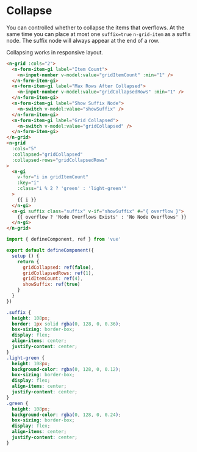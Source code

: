 # Collapse

You can controlled whether to collapse the items that overflows. At the same time you can place at most one `suffix=true` `n-grid-item` as a suffix node. The suffix node will always appear at the end of a row.

Collapsing works in responsive layout.

```html
<n-grid :cols="2">
  <n-form-item-gi label="Item Count">
    <n-input-number v-model:value="gridItemCount" :min="1" />
  </n-form-item-gi>
  <n-form-item-gi label="Max Rows After Collapsed">
    <n-input-number v-model:value="gridCollapsedRows" :min="1" />
  </n-form-item-gi>
  <n-form-item-gi label="Show Suffix Node">
    <n-switch v-model:value="showSuffix" />
  </n-form-item-gi>
  <n-form-item-gi label="Grid Collapsed">
    <n-switch v-model:value="gridCollapsed" />
  </n-form-item-gi>
</n-grid>
<n-grid
  :cols="5"
  :collapsed="gridCollapsed"
  :collapsed-rows="gridCollapsedRows"
>
  <n-gi
    v-for="i in gridItemCount"
    :key="i"
    :class="i % 2 ? 'green' : 'light-green'"
  >
    {{ i }}
  </n-gi>
  <n-gi suffix class="suffix" v-if="showSuffix" #="{ overflow }">
    {{ overflow ? 'Node Overflows Exists' : 'No Node Overflows' }}
  </n-gi>
</n-grid>
```

```js
import { defineComponent, ref } from 'vue'

export default defineComponent({
  setup () {
    return {
      gridCollapsed: ref(false),
      gridCollapsedRows: ref(1),
      gridItemCount: ref(4),
      showSuffix: ref(true)
    }
  }
})
```

```css
.suffix {
  height: 108px;
  border: 1px solid rgba(0, 128, 0, 0.36);
  box-sizing: border-box;
  display: flex;
  align-items: center;
  justify-content: center;
}
.light-green {
  height: 108px;
  background-color: rgba(0, 128, 0, 0.12);
  box-sizing: border-box;
  display: flex;
  align-items: center;
  justify-content: center;
}
.green {
  height: 108px;
  background-color: rgba(0, 128, 0, 0.24);
  box-sizing: border-box;
  display: flex;
  align-items: center;
  justify-content: center;
}
```

